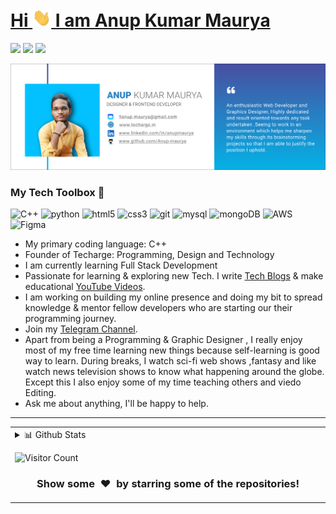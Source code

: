 # [Hi <img src="https://raw.githubusercontent.com/ABSphreak/ABSphreak/master/gifs/Hi.gif" width="30px"> I am Anup Kumar Maurya](https://anup-maurya.github.io/myresume/)
[<img height="30" src="https://img.shields.io/badge/twitter-%231DA1F2.svg?&style=for-the-badge&logo=twitter&logoColor=white" />][twitter]
[<img height="30" src = "https://img.shields.io/badge/Youtube-%23E4405F.svg?&style=for-the-badge&logo=Youtube&logoColor=white">][Youtube] 
[<img height="30" src="https://img.shields.io/badge/linkedin-blue.svg?&style=for-the-badge&logo=linkedin&logoColor=white" />][LinkedIn]

![alt text](https://github.com/Anup-maurya/Anup-maurya/blob/main/cover2.png) 


### My Tech Toolbox 🧰

<p align="left">
 <img src="https://i.pinimg.com/originals/99/f8/87/99f887833c475448723d3c9ac16c179b.png" alt="C++" width="40" height="40"/> 
<img src="https://cdn3.iconfinder.com/data/icons/logos-and-brands-adobe/512/267_Python-512.png" alt="python" width="40" height="40"/> 
<img src="https://upload.wikimedia.org/wikipedia/commons/thumb/6/61/HTML5_logo_and_wordmark.svg/512px-HTML5_logo_and_wordmark.svg.png" alt="html5" height="40"/> 
<img src="https://upload.wikimedia.org/wikipedia/commons/thumb/d/d5/CSS3_logo_and_wordmark.svg/1200px-CSS3_logo_and_wordmark.svg.png" alt="css3" height="40"/> 
<img src="https://www.vectorlogo.zone/logos/git-scm/git-scm-icon.svg" alt="git" width="40" height="40"/> 
<img src="https://i.pinimg.com/originals/50/f1/58/50f1582a95bdac10f1c3fa295c8b947b.png" alt="mysql" width="40" height="40"/>  
<img src="https://cdn.icon-icons.com/icons2/2415/PNG/512/mongodb_original_wordmark_logo_icon_146425.png" alt="mongoDB" width="40" height="40"/>
<img src="https://www.citynews1130.com/wp-content/blogs.dir/sites/9/2018/11/26/aws.png" alt="AWS" width="40" height="40"/>
<img src="https://cdn-images-1.medium.com/max/1200/1*DG5eBssbHsAyh_RtTRz8mQ@2x.png" alt="Figma" width="40" height="40"/>
</p>

 

* My primary coding language: C++
* Founder of Techarge: Programming, Design and Technology
* I am currently learning Full Stack Development
* Passionate for learning & exploring new Tech. I write [Tech Blogs](https://techarge.in/) & make educational [YouTube Videos](https://www.youtube.com/channel/UCZ_PF5zujFtMkGk6IVwJX8g).
* I am working on building my online presence and doing my bit to spread knowledge & mentor fellow developers who are starting our their programming journey.
* Join my [Telegram Channel](https://t.me/techarge).
* Apart from being a Programming & Graphic Designer , I really enjoy most of my free time learning new things because self-learning is good way to learn. During breaks, I watch sci-fi web shows ,fantasy and like watch news television shows to know what happening around the globe. Except this I also enjoy some of my time teaching others and viedo Editing.
* Ask me about anything, I'll be happy to help.
<!-- -->
<!--* I'm looking to collaborate on Open source project-->

---

<table><tr><td valign="top" width="50%">

 <details>
<summary>📊 Github Stats</summary>

<p align="center"> <img src="https://github-readme-stats.vercel.app/api?username=anup-maurya&show_icons=true&theme=gotham" alt="Anup Kumar Maurya | Stats" />

</details>


 ![Visitor Count](https://profile-counter.glitch.me/{anup-maurya}/count.svg)


[twitter]: https://twitter.com/AnupKum77071928
[youtube]: https://www.youtube.com/channel/UCZ_PF5zujFtMkGk6IVwJX8g
[gmail]: https://9anup.maurya@gmail.com
[linkedin]: https://www.linkedin.com/in/anupmaurya

<h3 align="center">Show some &nbsp;❤️&nbsp; by starring some of the repositories!</h3>
